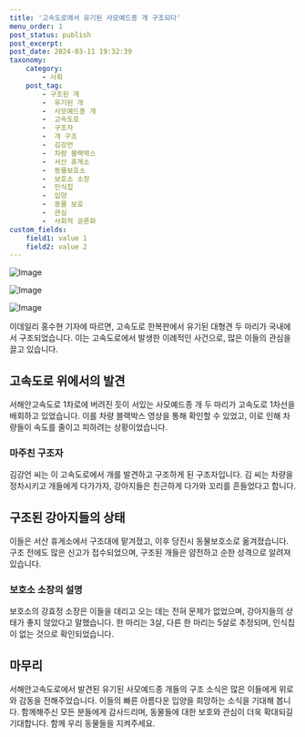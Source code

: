 ```yaml
---
title: '고속도로에서 유기된 사모예드종 개 구조되다'
menu_order: 1
post_status: publish
post_excerpt: 
post_date: 2024-03-11 19:32:39
taxonomy:
    category:
        - 사회
    post_tag:
        - 구조된 개
        -  유기된 개
        -  사모예드종 개
        -  고속도로
        -  구조자
        -  개 구조
        -  김강언
        -  차량 블랙박스
        -  서산 휴게소
        -  동물보호소
        -  보호소 소장
        -  인식칩
        -  입양
        -  동물 보호
        -  관심
        -  사회적 공론화
custom_fields:
    field1: value 1
    field2: value 2
---
```


![Image](https://imgnews.pstatic.net/image/018/2024/03/11/0005689134_001_20240311070901062.jpg?type=w647)

![Image](https://imgnews.pstatic.net/image/018/2024/03/11/0005689134_002_20240311070901091.gif?type=w647)

![Image](https://imgnews.pstatic.net/image/018/2024/03/11/0005689134_003_20240311070901393.jpg?type=w647)

이데일리 홍수현 기자에 따르면, 고속도로 한복판에서 유기된 대형견 두 마리가 국내에서 구조되었습니다. 이는 고속도로에서 발생한 이례적인 사건으로, 많은 이들의 관심을 끌고 있습니다. 
## 고속도로 위에서의 발견
서해안고속도로 1차로에 버려진 듯이 서있는 사모예드종 개 두 마리가 고속도로 1차선을 배회하고 있었습니다. 이를 차량 블랙박스 영상을 통해 확인할 수 있었고, 이로 인해 차량들이 속도를 줄이고 피하려는 상황이었습니다.
### 마주친 구조자
김강언 씨는 이 고속도로에서 개를 발견하고 구조하게 된 구조자입니다. 김 씨는 차량을 정차시키고 개들에게 다가가자, 강아지들은 친근하게 다가와 꼬리를 흔들었다고 합니다.
## 구조된 강아지들의 상태
이들은 서산 휴게소에서 구조대에 맡겨졌고, 이후 당진시 동물보호소로 옮겨졌습니다. 구조 전에도 많은 신고가 접수되었으며, 구조된 개들은 얌전하고 순한 성격으로 알려져 있습니다.
### 보호소 소장의 설명
보호소의 강효정 소장은 이들을 데리고 오는 데는 전혀 문제가 없었으며, 강아지들의 상태가 좋지 않았다고 말했습니다. 한 마리는 3살, 다른 한 마리는 5살로 추정되며, 인식칩이 없는 것으로 확인되었습니다.
## 마무리
서해안고속도로에서 발견된 유기된 사모예드종 개들의 구조 소식은 많은 이들에게 위로와 감동을 전해주었습니다. 이들의 빠른 아름다운 입양을 희망하는 소식을 기대해 봅니다. 함께해주신 모든 분들에게 감사드리며, 동물들에 대한 보호와 관심이 더욱 확대되길 기대합니다. 함께 우리 동물들을 지켜주세요.
